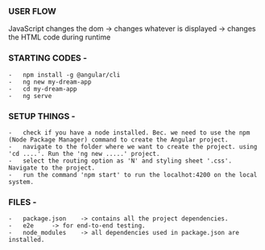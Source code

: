 ### USER FLOW
  <p>JavaScript changes the dom	->	changes whatever is displayed	-> changes the HTML code during runtime</p>

### STARTING CODES	-	
	-	npm install -g @angular/cli
	-	ng new my-dream-app
	-	cd my-dream-app
	-	ng serve
	
### SETUP THINGS	-	
	-	check if you have a node installed. Bec. we need to use the npm (Node Package Manager) command to create the Angular project.
	-	navigate to the folder where we want to create the project. using 'cd ....'. Run the 'ng new .....' project.
	-	select the routing option as 'N' and styling sheet '.css'. Navigate to the project.
	-	run the command 'npm start' to run the localhot:4200 on the local system.
	
### FILES	-	
	-	package.json	-> contains all the project dependencies.
	-	e2e		-> for end-to-end testing.
	-	node_modules	-> all dependencies used in package.json are installed.
